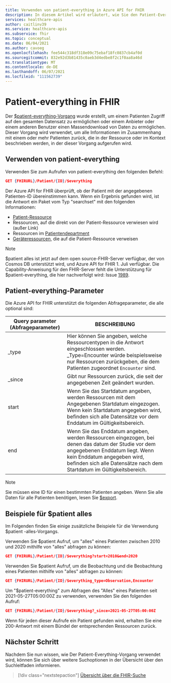 ```yaml
---
title: Verwenden von patient-everything in Azure API for FHIR
description: In diesem Artikel wird erläutert, wie Sie den Patient-Everything-Vorgang in der Azure API for FHIR
services: healthcare-apis
author: caitlinv39
ms.service: healthcare-apis
ms.subservice: fhir
ms.topic: conceptual
ms.date: 06/04/2021
ms.author: cavoeg
ms.openlocfilehash: fee544c318df318e09c75ebaf18fc0837cb4af0d
ms.sourcegitcommit: 832e92d3b81435c0aeb3d4edbe8f2c1f0aa8a46d
ms.translationtype: MT
ms.contentlocale: de-DE
ms.lasthandoff: 06/07/2021
ms.locfileid: "111562739"
---
```

# <a name="patient-everything-in-fhir"></a>Patient-everything in FHIR

Der [$patient-everything-Vorgang](https://www.hl7.org/fhir/patient-operation-everything.html) wurde erstellt, um einem Patienten Zugriff auf den gesamten Datensatz zu ermöglichen oder einem Anbieter oder einem anderen Benutzer einen Massendownload von Daten zu ermöglichen. Dieser Vorgang wird verwendet, um alle Informationen im Zusammenhang mit einem oder mehr Patienten zurück, die in der Ressource oder im Kontext beschrieben werden, in der dieser Vorgang aufgerufen wird.  

## <a name="use-patient-everything"></a>Verwenden von patient-everything
Verwenden Sie zum Aufrufen von patient-everything den folgenden Befehl:

```json
GET {FHIRURL}/Patient/{ID}/$everything
```
Der Azure API for FHIR überprüft, ob der Patient mit der angegebenen Patienten-ID übereinstimmen kann. Wenn ein Ergebnis gefunden wird, ist die Antwort ein Paket vom Typ "searchset" mit den folgenden Informationen: 
* [Patient-Ressource](https://www.hl7.org/fhir/patient.html) 
*  Ressourcen, auf die direkt von der Patient-Ressource verwiesen wird (außer Link) 
*  Ressourcen im [Patientendepartment](https://www.hl7.org/fhir/compartmentdefinition-patient.html)
*  [Geräteressourcen,](https://www.hl7.org/fhir/device.html) die auf die Patient-Ressource verweisen  

 
> [!Note]
> $patient alles ist jetzt auf dem open source-FHIR-Server verfügbar, der von Cosmos DB unterstützt wird, und Azure API for FHIR 1. Juli verfügbar. Die Capability-Anweisung für den FHIR-Server fehlt die Unterstützung für $patient-everything, die hier nachverfolgt wird: Issue [1989](https://github.com/microsoft/fhir-server/issues/1989). 


## <a name="patient-everything-parameters"></a>Patient-everything-Parameter
Die Azure API for FHIR unterstützt die folgenden Abfrageparameter, die alle optional sind:

|Query parameter (Abfrageparameter)        |  BESCHREIBUNG|
|-----------------------|------------|
| \_type | Hier können Sie angeben, welche Ressourcentypen in die Antwort eingeschlossen werden. \_Type=Encounter würde beispielsweise nur Ressourcen zurückgeben, die dem Patienten zugeordnet `Encounter` sind. |
| \_since | Gibt nur Ressourcen zurück, die seit der angegebenen Zeit geändert wurden. |
| start | Wenn Sie das Startdatum angeben, werden Ressourcen mit dem Angegebenen Startdatum eingezogen. Wenn kein Startdatum angegeben wird, befinden sich alle Datensätze vor dem Enddatum im Gültigkeitsbereich. |
| end | Wenn Sie das Enddatum angeben, werden Ressourcen eingezogen, bei denen das datum der Studie vor dem angegebenen Enddatum liegt. Wenn kein Enddatum angegeben wird, befinden sich alle Datensätze nach dem Startdatum im Gültigkeitsbereich. |

> [!Note]
> Sie müssen eine ID für einen bestimmten Patienten angeben. Wenn Sie alle Daten für alle Patienten benötigen, lesen Sie [$export](export-data.md). 


## <a name="examples-of-patient-everything"></a>Beispiele für $patient alles 

Im Folgenden finden Sie einige zusätzliche Beispiele für die Verwendung $patient -alles-Vorgangs. 

Verwenden Sie $patient Aufruf, um "alles" eines Patienten zwischen 2010 und 2020 mithilfe von "alles" abfragen zu können: 

```json
GET {FHIRURL}/Patient/{ID}/$everything?start=2010&end=2020
``` 

Verwenden Sie $patient Aufruf, um die Beobachtung und die Beobachtung eines Patienten mithilfe von "alles" abfragen zu können: 
```json
GET {FHIRURL}/Patient/{ID}/$everything_type=Observation,Encounter 
```

Um "$patient-everything" zum Abfragen des "Alles" eines Patienten seit 2021-05-27T05:00:00Z zu verwenden, verwenden Sie den folgenden Aufruf: 

```json
GET {FHIRURL}/Patient/{ID}/$everything?_since=2021-05-27T05:00:00Z 
```

Wenn für jeden dieser Aufrufe ein Patient gefunden wird, erhalten Sie eine 200-Antwort mit einem Bündel der entsprechenden Ressourcen zurück.

## <a name="next-step"></a>Nächster Schritt
Nachdem Sie nun wissen, wie Der Patient-Everything-Vorgang verwendet wird, können Sie sich über weitere Suchoptionen in der Übersicht über den Suchleitfaden informieren.

>[!div class="nextstepaction"]
>[Übersicht über die FHIR-Suche](overview-of-search.md)